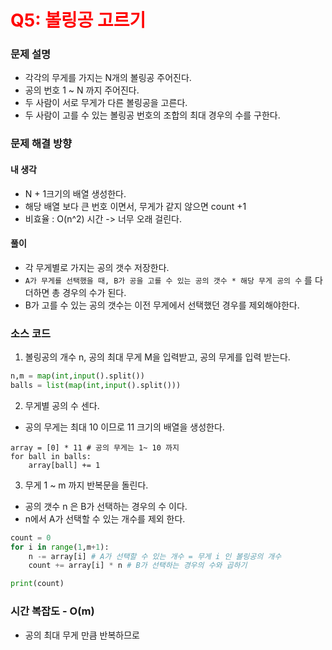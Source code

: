 # <span style = "color:red">Q5: 볼링공 고르기

### 문제 설명
- 각각의 무게를 가지는 N개의 볼링공 주어진다.
- 공의 번호 1 ~ N 까지 주어진다.
- 두 사람이 서로 무게가 다른 볼링공을 고른다.
- 두 사람이 고를 수 있는 볼링공 번호의 조합의 최대 경우의 수를 구한다.

### 문제 해결 방향
#### 내 생각
- N + 1크기의 배열 생성한다.
- 해당 배열 보다 큰 번호 이면서, 무게가 같지 않으면 count +1
- 비효율 : O(n^2) 시간 -> 너무 오래 걸린다.

#### 풀이 
- 각 무게별로 가지는 공의 갯수 저장한다.
- `A가 무게를 선택했을 때, B가 공을 고를 수 있는 공의 갯수 * 해당 무게 공의 수` 를 다 더하면 총 경우의 수가 된다.
- B가 고를 수 있는 공의 갯수는 이전 무게에서 선택했던 경우를 제외해야한다.

### 소스 코드
1. 볼링공의 개수 n, 공의 최대 무게 M을 입력받고, 공의 무게를 입력 받는다.
```python
n,m = map(int,input().split())
balls = list(map(int,input().split()))
```
2. 무게별 공의 수 센다.
- 공의 무게는 최대 10 이므로 11 크기의 배열을 생성한다.
```
array = [0] * 11 # 공의 무게는 1~ 10 까지
for ball in balls:
    array[ball] += 1
```
3. 무게 1 ~ m 까지 반복문을 돌린다.
- 공의 갯수 n 은 B가 선택하는 경우의 수 이다.
- n에서 A가 선택할 수 있는 개수를 제외 한다. 
```python
count = 0
for i in range(1,m+1):
    n -= array[i] # A가 선택할 수 있는 개수 = 무게 i 인 볼링공의 개수
    count += array[i] * n # B가 선택하는 경우의 수와 곱하기

print(count)
```

### 시간 복잡도 - O(m)
- 공의 최대 무게 만큼 반복하므로